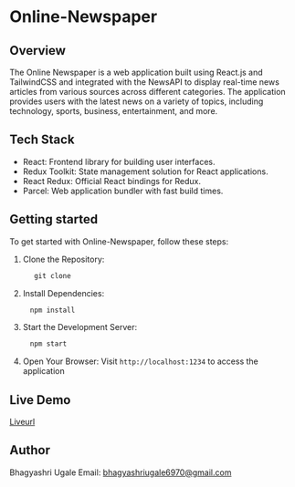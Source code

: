 # Online-Newspaper

## Overview
The Online Newspaper is a web application built using React.js and TailwindCSS and integrated with the NewsAPI to display real-time news articles from various sources across different categories. The application provides users with the latest news on a variety of topics, including technology, sports, business, entertainment, and more.


## Tech Stack
- React: Frontend library for building user interfaces.
- Redux Toolkit: State management solution for React applications.
- React Redux: Official React bindings for Redux.
- Parcel: Web application bundler with fast build times.

## Getting started 
To get started with Online-Newspaper, follow these steps:

1. Clone the Repository:

 ``` javascript
       git clone 
 ```
2. Install Dependencies:

 ```javascript
      npm install
 ``` 
3. Start the Development Server:
 
 ```javascript
      npm start
 ``` 

4. Open Your Browser: Visit
    `http://localhost:1234` to access the application

## Live Demo
 
 [Liveurl](https://67074789fb46d9475c9d8d40--newswebsiteabu2024.netlify.app/)

## Author
Bhagyashri Ugale
Email: bhagyashriugale6970@gmail.com
   
